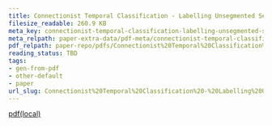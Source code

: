 ```yaml
---
title: Connectionist Temporal Classification - Labelling Unsegmented Sequence Data With Recurrent Neural Networks
filesize_readable: 260.9 KB
meta_key: connectionist-temporal-classification-labelling-unsegmented-sequence-data-with-recurrent-neural-networks
meta_relpath: paper-extra-data/pdf-meta/connectionist-temporal-classification-labelling-unsegmented-sequence-data-with-recurrent-neural-networks.yaml
pdf_relpath: paper-repo/pdfs/Connectionist%20Temporal%20Classification%20-%20Labelling%20Unsegmented%20Sequence%20Data%20with%20Recurrent%20Neural%20Networks.pdf
reading_status: TBD
tags:
- gen-from-pdf
- other-default
- paper
url_slug: Connectionist%20Temporal%20Classification%20-%20Labelling%20Unsegmented%20Sequence%20Data%20with%20Recurrent%20Neural%20Networks
---
```


[pdf(local)](../../paper-repo/pdfs/Connectionist%20Temporal%20Classification%20-%20Labelling%20Unsegmented%20Sequence%20Data%20with%20Recurrent%20Neural%20Networks.pdf)
